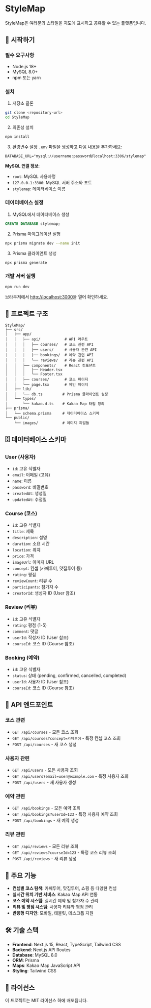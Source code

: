 # StyleMap

StyleMap은 여러분의 스타일을 지도에 표시하고 공유할 수 있는 플랫폼입니다.

## 🚀 시작하기

### 필수 요구사항

-   Node.js 18+
-   MySQL 8.0+
-   npm 또는 yarn

### 설치

1. 저장소 클론

```bash
git clone <repository-url>
cd StyleMap
```

2. 의존성 설치

```bash
npm install
```

3. 환경변수 설정
   `.env` 파일을 생성하고 다음 내용을 추가하세요:

```env
DATABASE_URL="mysql://username:password@localhost:3306/stylemap"
```

**MySQL 연결 정보:**

-   `root`: MySQL 사용자명
-   `127.0.0.1:3306`: MySQL 서버 주소와 포트
-   `stylemap`: 데이터베이스 이름

### 데이터베이스 설정

1. MySQL에서 데이터베이스 생성

```sql
CREATE DATABASE stylemap;
```

2. Prisma 마이그레이션 실행

```bash
npx prisma migrate dev --name init
```

3. Prisma 클라이언트 생성

```bash
npx prisma generate
```

### 개발 서버 실행

```bash
npm run dev
```

브라우저에서 [http://localhost:3000](http://localhost:3000)을 열어 확인하세요.

## 📁 프로젝트 구조

```
StyleMap/
├── src/
│   ├── app/
│   │   ├── api/           # API 라우트
│   │   │   ├── courses/   # 코스 관련 API
│   │   │   ├── users/     # 사용자 관련 API
│   │   │   ├── bookings/  # 예약 관련 API
│   │   │   └── reviews/   # 리뷰 관련 API
│   │   ├── components/    # React 컴포넌트
│   │   │   ├── Header.tsx
│   │   │   └── Footer.tsx
│   │   ├── courses/       # 코스 페이지
│   │   └── page.tsx       # 메인 페이지
│   ├── lib/
│   │   └── db.ts         # Prisma 클라이언트 설정
│   └── types/
│       └── kakao.d.ts    # Kakao Map 타입 정의
├── prisma/
│   └── schema.prisma     # 데이터베이스 스키마
└── public/
    └── images/           # 이미지 파일들
```

## 🗄️ 데이터베이스 스키마

### User (사용자)

-   `id`: 고유 식별자
-   `email`: 이메일 (고유)
-   `name`: 이름
-   `password`: 비밀번호
-   `createdAt`: 생성일
-   `updatedAt`: 수정일

### Course (코스)

-   `id`: 고유 식별자
-   `title`: 제목
-   `description`: 설명
-   `duration`: 소요 시간
-   `location`: 위치
-   `price`: 가격
-   `imageUrl`: 이미지 URL
-   `concept`: 컨셉 (카페투어, 맛집투어 등)
-   `rating`: 평점
-   `reviewCount`: 리뷰 수
-   `participants`: 참가자 수
-   `creatorId`: 생성자 ID (User 참조)

### Review (리뷰)

-   `id`: 고유 식별자
-   `rating`: 평점 (1-5)
-   `comment`: 댓글
-   `userId`: 작성자 ID (User 참조)
-   `courseId`: 코스 ID (Course 참조)

### Booking (예약)

-   `id`: 고유 식별자
-   `status`: 상태 (pending, confirmed, cancelled, completed)
-   `userId`: 사용자 ID (User 참조)
-   `courseId`: 코스 ID (Course 참조)

## 🔧 API 엔드포인트

### 코스 관련

-   `GET /api/courses` - 모든 코스 조회
-   `GET /api/courses?concept=카페투어` - 특정 컨셉 코스 조회
-   `POST /api/courses` - 새 코스 생성

### 사용자 관련

-   `GET /api/users` - 모든 사용자 조회
-   `GET /api/users?email=user@example.com` - 특정 사용자 조회
-   `POST /api/users` - 새 사용자 생성

### 예약 관련

-   `GET /api/bookings` - 모든 예약 조회
-   `GET /api/bookings?userId=123` - 특정 사용자 예약 조회
-   `POST /api/bookings` - 새 예약 생성

### 리뷰 관련

-   `GET /api/reviews` - 모든 리뷰 조회
-   `GET /api/reviews?courseId=123` - 특정 코스 리뷰 조회
-   `POST /api/reviews` - 새 리뷰 생성

## 🎨 주요 기능

-   **컨셉별 코스 탐색**: 카페투어, 맛집투어, 쇼핑 등 다양한 컨셉
-   **실시간 위치 기반 서비스**: Kakao Map API 연동
-   **코스 예약 시스템**: 실시간 예약 및 참가자 수 관리
-   **리뷰 및 평점 시스템**: 사용자 리뷰와 평점 관리
-   **반응형 디자인**: 모바일, 태블릿, 데스크톱 지원

## 🛠️ 기술 스택

-   **Frontend**: Next.js 15, React, TypeScript, Tailwind CSS
-   **Backend**: Next.js API Routes
-   **Database**: MySQL 8.0
-   **ORM**: Prisma
-   **Maps**: Kakao Map JavaScript API
-   **Styling**: Tailwind CSS

## 📝 라이선스

이 프로젝트는 MIT 라이선스 하에 배포됩니다.
